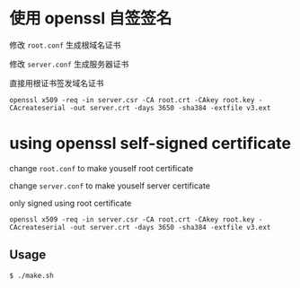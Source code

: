 # 使用 openssl 自签签名

修改 `root.conf` 生成根域名证书

修改 `server.conf` 生成服务器证书

直接用根证书签发域名证书

`openssl x509 -req -in server.csr -CA root.crt -CAkey root.key -CAcreateserial -out server.crt -days 3650 -sha384 -extfile v3.ext`

# using openssl self-signed certificate

change `root.conf` to make youself root certificate

change `server.conf` to make youself server certificate

only signed using root certificate

`openssl x509 -req -in server.csr -CA root.crt -CAkey root.key -CAcreateserial -out server.crt -days 3650 -sha384 -extfile v3.ext`

## Usage

`$ ./make.sh`

